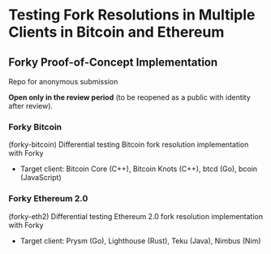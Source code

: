 # Testing Fork Resolutions in Multiple Clients in Bitcoin and Ethereum
## Forky Proof-of-Concept Implementation
Repo for anonymous submission

**Open only in the review period** (to be reopened as a public with identity after review).

### Forky Bitcoin
(forky-bitcoin) Differential testing Bitcoin fork resolution implementation with Forky
* Target client: Bitcoin Core (C++), Bitcoin Knots (C++), btcd (Go), bcoin (JavaScript)

### Forky Ethereum 2.0
(forky-eth2) Differential testing Ethereum 2.0 fork resolution implementation with Forky
* Target client: Prysm (Go), Lighthouse (Rust), Teku (Java), Nimbus (Nim)
